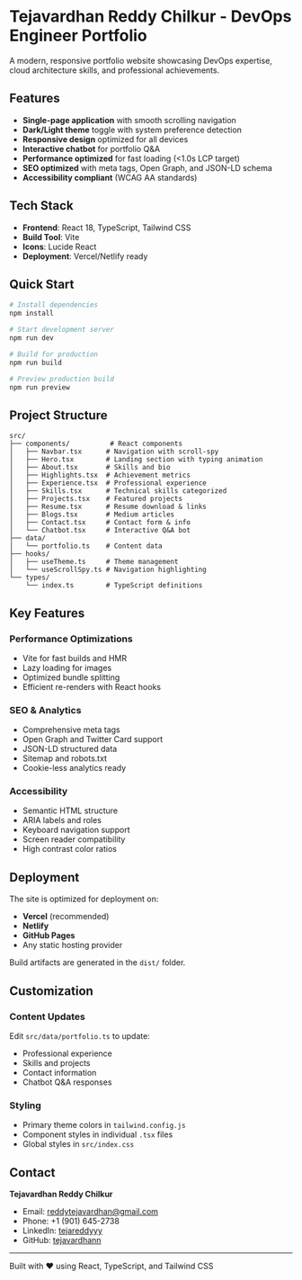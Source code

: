 # Tejavardhan Reddy Chilkur - DevOps Engineer Portfolio

A modern, responsive portfolio website showcasing DevOps expertise, cloud architecture skills, and professional achievements.

## Features

- **Single-page application** with smooth scrolling navigation
- **Dark/Light theme** toggle with system preference detection
- **Responsive design** optimized for all devices
- **Interactive chatbot** for portfolio Q&A
- **Performance optimized** for fast loading (<1.0s LCP target)
- **SEO optimized** with meta tags, Open Graph, and JSON-LD schema
- **Accessibility compliant** (WCAG AA standards)

## Tech Stack

- **Frontend**: React 18, TypeScript, Tailwind CSS
- **Build Tool**: Vite
- **Icons**: Lucide React
- **Deployment**: Vercel/Netlify ready

## Quick Start

```bash
# Install dependencies
npm install

# Start development server
npm run dev

# Build for production
npm run build

# Preview production build
npm run preview
```

## Project Structure

```
src/
├── components/          # React components
│   ├── Navbar.tsx      # Navigation with scroll-spy
│   ├── Hero.tsx        # Landing section with typing animation
│   ├── About.tsx       # Skills and bio
│   ├── Highlights.tsx  # Achievement metrics
│   ├── Experience.tsx  # Professional experience
│   ├── Skills.tsx      # Technical skills categorized
│   ├── Projects.tsx    # Featured projects
│   ├── Resume.tsx      # Resume download & links
│   ├── Blogs.tsx       # Medium articles
│   ├── Contact.tsx     # Contact form & info
│   └── Chatbot.tsx     # Interactive Q&A bot
├── data/
│   └── portfolio.ts    # Content data
├── hooks/
│   ├── useTheme.ts     # Theme management
│   └── useScrollSpy.ts # Navigation highlighting
└── types/
    └── index.ts        # TypeScript definitions
```

## Key Features

### Performance Optimizations
- Vite for fast builds and HMR
- Lazy loading for images
- Optimized bundle splitting
- Efficient re-renders with React hooks

### SEO & Analytics
- Comprehensive meta tags
- Open Graph and Twitter Card support
- JSON-LD structured data
- Sitemap and robots.txt
- Cookie-less analytics ready

### Accessibility
- Semantic HTML structure
- ARIA labels and roles
- Keyboard navigation support
- Screen reader compatibility
- High contrast color ratios

## Deployment

The site is optimized for deployment on:
- **Vercel** (recommended)
- **Netlify**
- **GitHub Pages**
- Any static hosting provider

Build artifacts are generated in the `dist/` folder.

## Customization

### Content Updates
Edit `src/data/portfolio.ts` to update:
- Professional experience
- Skills and projects
- Contact information
- Chatbot Q&A responses

### Styling
- Primary theme colors in `tailwind.config.js`
- Component styles in individual `.tsx` files
- Global styles in `src/index.css`

## Contact

**Tejavardhan Reddy Chilkur**
- Email: reddytejavardhan@gmail.com
- Phone: +1 (901) 645-2738
- LinkedIn: [tejareddyyy](https://www.linkedin.com/in/tejareddyyy/)
- GitHub: [tejavardhann](https://github.com/tejavardhann)

---

Built with ❤️ using React, TypeScript, and Tailwind CSS